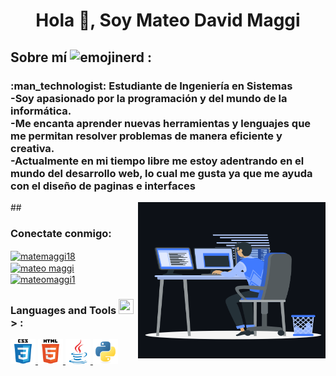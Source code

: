 <h1 align="center">Hola 👋, Soy Mateo David Maggi</h1>
<h2>Sobre mí <span><img height="24" width="24" src="https://images.emojiterra.com/google/noto-emoji/animated-emoji/1f913.gif" alt="emojinerd"/></span> :</h2>
<h3 align="left">:man_technologist: Estudiante de Ingeniería en Sistemas </br>
  -Soy apasionado por la programación y del mundo de la informática.</br>
  -Me encanta aprender nuevas herramientas y lenguajes que me permitan resolver problemas de manera eficiente y creativa. </br>
  -Actualmente en mi tiempo libre me estoy adentrando en el mundo del desarrollo web, lo cual me gusta ya que me ayuda con el diseño de paginas e interfaces</h3>
<p><img align="right" height="250" width="300" src="https://raw.githubusercontent.com/SubhadeepZilong/SubhadeepZilong/main/icons/animation_500_kxa883sd.gif" alt="SubhadeepZilong" /></p>
## <h3 align="left">Conectate conmigo:</h3>
<p align="left">
<a href="https://twitter.com/matemaggi18" target="blank"><img align="center" src="https://raw.githubusercontent.com/rahuldkjain/github-profile-readme-generator/master/src/images/icons/Social/twitter.svg" alt="matemaggi18" height="30" width="40" /></a>
<a href="https://linkedin.com/in/mateo maggi" target="blank"><img align="center" src="https://raw.githubusercontent.com/rahuldkjain/github-profile-readme-generator/master/src/images/icons/Social/linked-in-alt.svg" alt="mateo maggi" height="30" width="40" /></a>
<a href="https://instagram.com/mateomaggi1" target="blank"><img align="center" src="https://raw.githubusercontent.com/rahuldkjain/github-profile-readme-generator/master/src/images/icons/Social/instagram.svg" alt="mateomaggi1" height="30" width="40" /></a>
</p>
<p></p>
<p></p>
<h3> Languages and Tools <span><img height="24" width="24" <img src="https://media.giphy.com/media/M4NykXxUE0HAcK7UJ6/giphy.gif" width="50px" height="50px"></img>></span> :</h2>
<p align="left"> <a href="https://www.w3schools.com/css/" target="_blank" rel="noreferrer"> <img src="https://raw.githubusercontent.com/devicons/devicon/master/icons/css3/css3-original-wordmark.svg" alt="css3" width="40" height="40"/> </a> <a href="https://www.w3.org/html/" target="_blank" rel="noreferrer"> <img src="https://raw.githubusercontent.com/devicons/devicon/master/icons/html5/html5-original-wordmark.svg" alt="html5" width="40" height="40"/> </a> <a href="https://www.java.com" target="_blank" rel="noreferrer"> <img src="https://raw.githubusercontent.com/devicons/devicon/master/icons/java/java-original.svg" alt="java" width="40" height="40"/> </a> <a href="https://www.python.org" target="_blank" rel="noreferrer"> <img src="https://raw.githubusercontent.com/devicons/devicon/master/icons/python/python-original.svg" alt="python" width="40" height="40"/> </a> </p>
